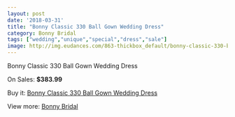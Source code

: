 ```yaml
---
layout: post
date: '2018-03-31'
title: "Bonny Classic 330 Ball Gown Wedding Dress"
category: Bonny Bridal
tags: ["wedding","unique","special","dress","sale"]
image: http://img.eudances.com/863-thickbox_default/bonny-classic-330-ball-gown-wedding-dress.jpg
---
```

Bonny Classic 330 Ball Gown Wedding Dress

On Sales: **$383.99**
<a href="https://www.eudances.com/en/bonny-bridal/297-bonny-classic-330-ball-gown-wedding-dress.html"><amp-img layout="responsive" width="600" height="600" src="//img.eudances.com/863-thickbox_default/bonny-classic-330-ball-gown-wedding-dress.jpg" alt="Bonny Classic 330 Ball Gown Wedding Dress 0" /></a>
<a href="https://www.eudances.com/en/bonny-bridal/297-bonny-classic-330-ball-gown-wedding-dress.html"><amp-img layout="responsive" width="600" height="600" src="//img.eudances.com/864-thickbox_default/bonny-classic-330-ball-gown-wedding-dress.jpg" alt="Bonny Classic 330 Ball Gown Wedding Dress 1" /></a>

Buy it: [Bonny Classic 330 Ball Gown Wedding Dress](https://www.eudances.com/en/bonny-bridal/297-bonny-classic-330-ball-gown-wedding-dress.html "Bonny Classic 330 Ball Gown Wedding Dress")

View more: [Bonny Bridal](https://www.eudances.com/en/3-bonny-bridal "Bonny Bridal")